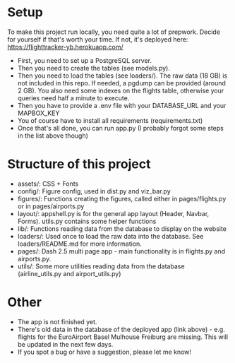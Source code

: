 # Setup
To make this project run locally, you need quite a lot of prepwork. Decide for yourself if that's worth your time. If not, it's deployed here: https://flighttracker-yb.herokuapp.com/ 

- First, you need to set up a PostgreSQL server.
- Then you need to create the tables (see models.py).
- Then you need to load the tables (see loaders/). The raw data (18 GB) is not included in this repo. If needed, a pgdump can be provided (around 2 GB). You also need some indexes on the flights table, otherwise your queries need half a minute to execute.
- Then you have to provide a .env file with your DATABASE_URL and your MAPBOX_KEY
- You of course have to install all requirements (requirements.txt)
- Once that's all done, you can run app.py (I probably forgot some steps in the list above though)


# Structure of this project
- assets/: CSS + Fonts
- config/: Figure config, used in dist.py and viz_bar.py
- figures/: Functions creating the figures, called either in pages/flights.py or in pages/airports.py
- layout/: appshell.py is for the general app layout (Header, Navbar, Forms). utils.py contains some helper functions
- lib/: Functions reading data from the database to display on the website
- loaders/: Used once to load the raw data into the database. See loaders/README.md for more information.
- pages/: Dash 2.5 multi page app - main functionality is in flights.py and airports.py.
- utils/: Some more utilities reading data from the database (airline_utils.py and airport_utils.py)


# Other
- The app is not finished yet. 
- There's old data in the database of the deployed app (link above) - e.g. flights for the EuroAirport Basel Mulhouse Freiburg are missing. This will be updated in the next few days.
- If you spot a bug or have a suggestion, please let me know!